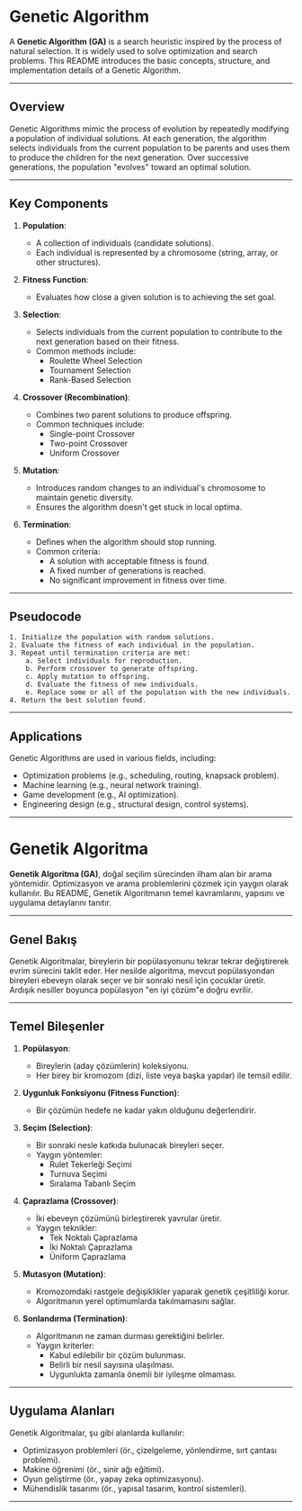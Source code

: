 # Genetic Algorithm

A **Genetic Algorithm (GA)** is a search heuristic inspired by the process of natural selection. It is widely used to solve optimization and search problems. This README introduces the basic concepts, structure, and implementation details of a Genetic Algorithm.

---

## Overview

Genetic Algorithms mimic the process of evolution by repeatedly modifying a population of individual solutions. At each generation, the algorithm selects individuals from the current population to be parents and uses them to produce the children for the next generation. Over successive generations, the population "evolves" toward an optimal solution.

---

## Key Components

1. **Population**:
   - A collection of individuals (candidate solutions).
   - Each individual is represented by a chromosome (string, array, or other structures).

2. **Fitness Function**:
   - Evaluates how close a given solution is to achieving the set goal.

3. **Selection**:
   - Selects individuals from the current population to contribute to the next generation based on their fitness.
   - Common methods include:
     - Roulette Wheel Selection
     - Tournament Selection
     - Rank-Based Selection

4. **Crossover (Recombination)**:
   - Combines two parent solutions to produce offspring.
   - Common techniques include:
     - Single-point Crossover
     - Two-point Crossover
     - Uniform Crossover

5. **Mutation**:
   - Introduces random changes to an individual's chromosome to maintain genetic diversity.
   - Ensures the algorithm doesn't get stuck in local optima.

6. **Termination**:
   - Defines when the algorithm should stop running.
   - Common criteria:
     - A solution with acceptable fitness is found.
     - A fixed number of generations is reached.
     - No significant improvement in fitness over time.

---

## Pseudocode

```plaintext
1. Initialize the population with random solutions.
2. Evaluate the fitness of each individual in the population.
3. Repeat until termination criteria are met:
    a. Select individuals for reproduction.
    b. Perform crossover to generate offspring.
    c. Apply mutation to offspring.
    d. Evaluate the fitness of new individuals.
    e. Replace some or all of the population with the new individuals.
4. Return the best solution found.
```

---

## Applications

Genetic Algorithms are used in various fields, including:
- Optimization problems (e.g., scheduling, routing, knapsack problem).
- Machine learning (e.g., neural network training).
- Game development (e.g., AI optimization).
- Engineering design (e.g., structural design, control systems).

---

# Genetik Algoritma

**Genetik Algoritma (GA)**, doğal seçilim sürecinden ilham alan bir arama yöntemidir. Optimizasyon ve arama problemlerini çözmek için yaygın olarak kullanılır. Bu README, Genetik Algoritmanın temel kavramlarını, yapısını ve uygulama detaylarını tanıtır.

---

## Genel Bakış

Genetik Algoritmalar, bireylerin bir popülasyonunu tekrar tekrar değiştirerek evrim sürecini taklit eder. Her nesilde algoritma, mevcut popülasyondan bireyleri ebeveyn olarak seçer ve bir sonraki nesil için çocuklar üretir. Ardışık nesiller boyunca popülasyon "en iyi çözüm"e doğru evrilir.

---

## Temel Bileşenler

1. **Popülasyon**:
   - Bireylerin (aday çözümlerin) koleksiyonu.
   - Her birey bir kromozom (dizi, liste veya başka yapılar) ile temsil edilir.

2. **Uygunluk Fonksiyonu (Fitness Function)**:
   - Bir çözümün hedefe ne kadar yakın olduğunu değerlendirir.

3. **Seçim (Selection)**:
   - Bir sonraki nesle katkıda bulunacak bireyleri seçer.
   - Yaygın yöntemler:
     - Rulet Tekerleği Seçimi
     - Turnuva Seçimi
     - Sıralama Tabanlı Seçim

4. **Çaprazlama (Crossover)**:
   - İki ebeveyn çözümünü birleştirerek yavrular üretir.
   - Yaygın teknikler:
     - Tek Noktalı Çaprazlama
     - İki Noktalı Çaprazlama
     - Üniform Çaprazlama

5. **Mutasyon (Mutation)**:
   - Kromozomdaki rastgele değişiklikler yaparak genetik çeşitliliği korur.
   - Algoritmanın yerel optimumlarda takılmamasını sağlar.

6. **Sonlandırma (Termination)**:
   - Algoritmanın ne zaman durması gerektiğini belirler.
   - Yaygın kriterler:
     - Kabul edilebilir bir çözüm bulunması.
     - Belirli bir nesil sayısına ulaşılması.
     - Uygunlukta zamanla önemli bir iyileşme olmaması.

---

## Uygulama Alanları

Genetik Algoritmalar, şu gibi alanlarda kullanılır:
- Optimizasyon problemleri (ör., çizelgeleme, yönlendirme, sırt çantası problemi).
- Makine öğrenimi (ör., sinir ağı eğitimi).
- Oyun geliştirme (ör., yapay zeka optimizasyonu).
- Mühendislik tasarımı (ör., yapısal tasarım, kontrol sistemleri).

---
